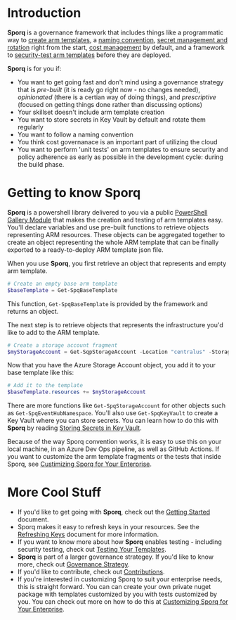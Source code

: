 # Introduction 
**Sporq** is a governance framework that includes things like a programmatic way to [create arm templates](doc/GettingStarted.md), a [naming convention](doc/NamingConvention.md), [secret management and rotation](doc/RefreshingKeys.md) right from the start, [cost management](doc/ResourceGroups.md) by default, and a framework to [security-test arm templates](doc/Testing.md) before they are deployed.

**Sporq** is for you if:
- You want to get going fast and don't mind using a governance strategy that is _pre-built_ (it is ready go right now - no changes needed), _opinionated_ (there is a certian way of doing things), and _prescriptive_ (focused on getting things done rather than discussing options)
- Your skillset doesn't include arm template creation
- You want to store secrets in Key Vault by default and rotate them regularly
- You want to follow a naming convention
- You think cost governanace is an important part of utilizing the cloud
- You want to perform 'unit tests' on arm templates to ensure security and policy adherence as early as possible in the development cycle: during the build phase.

# Getting to know Sporq
**Sporq** is a powershell library delivered to you via a public [PowerShell Gallery Module](https://www.powershellgallery.com/packages/Sporq/) that makes the creation and testing of arm templates easy.  You'll declare variables and use pre-built functions to retrieve objects representing ARM resources.  These objects can be aggregated together to create an object representing the whole ARM template that can be finally exported to a ready-to-deploy ARM template json file.

When you use **Sporq**, you first retrieve an object that represents and empty arm template.
```powershell
# Create an empty base arm template
$baseTemplate = Get-SpqBaseTemplate
```

This function, `Get-SpqBaseTemplate` is provided by the framework and returns an object.

The next step is to retrieve objects that represents the infrastructure you'd like to add to the ARM template.
```powershell
# Create a storage account fragment
$myStorageAccount = Get-SqpStorageAccount -Location "centralus" -StorageAccessTier "Standard_RAGRS" -StorageTier "Standard"
```

Now that you have the Azure Storage Account object, you add it to your base template like this:
```powershell
# Add it to the template
$baseTemplate.resources += $myStorageAccount
```

There are more functions like `Get-SpqStorageAccount` for other objects such as `Get-SpqEventHubNamespace`.  You'll also use `Get-SpqKeyVault` to create a Key Vault where you can store secrets.  You can learn how to do this with **Sporq** by reading [Storing Secrets in Key Vault](doc/RefreshingKeys.md).

Because of the way Sporq convention works, it is easy to use this on your local machine, in an Azure Dev Ops pipeline, as well as GitHub Actions.  If you want to customize the arm template fragments or the tests that inside Sporq, see [Custimizing Sporq for Your Enterprise](doc/CustomizeSporq.md).

# More Cool Stuff
- If you'd like to get going with **Sporq**, check out the [Getting Started](doc/GettingStarted.md) document.  
- Sporq makes it easy to refresh keys in your resources.  See the [Refreshing Keys](doc/RefreshingKeys.md) document for more information. 
- If you want to know more about how **Sporq** enables testing - including security testing, check out [Testing Your Templates](doc/Testing.md).  
- **Sporq** is part of a larger governance strategey.  If you'd like to know more, check out [Governance Strategy](doc/GovernanceStrategy.md).  
- If you'd like to contribute, check out [Contributions](doc/Contributions.md).  
- If you're interested in customizing Sporq to suit your enterprise needs, this is straight forward.  You can can create your own private nuget package with templates customized by you with tests customized by you.  You can check out more on how to do this at [Customizing Sporq for Your Enterprise](doc/CustomizeSporq.md). 
